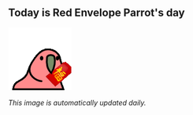 ## Today is Red Envelope Parrot's day

![An animated GIF of a parrot, probably multi-colored](https://raw.githubusercontent.com/jmhobbs/cultofthepartyparrot.com/master/parrots/hd/redenvelopeparrot.gif)

*This image is automatically updated daily.*
